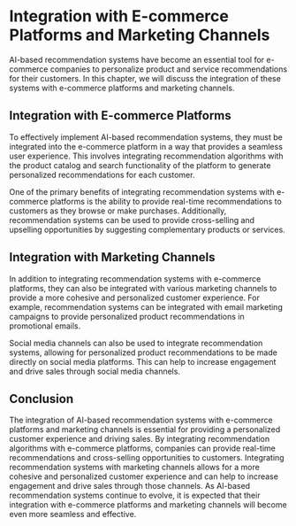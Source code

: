 Integration with E-commerce Platforms and Marketing Channels
===============================================================================================================

AI-based recommendation systems have become an essential tool for e-commerce companies to personalize product and service recommendations for their customers. In this chapter, we will discuss the integration of these systems with e-commerce platforms and marketing channels.

Integration with E-commerce Platforms
-------------------------------------

To effectively implement AI-based recommendation systems, they must be integrated into the e-commerce platform in a way that provides a seamless user experience. This involves integrating recommendation algorithms with the product catalog and search functionality of the platform to generate personalized recommendations for each customer.

One of the primary benefits of integrating recommendation systems with e-commerce platforms is the ability to provide real-time recommendations to customers as they browse or make purchases. Additionally, recommendation systems can be used to provide cross-selling and upselling opportunities by suggesting complementary products or services.

Integration with Marketing Channels
-----------------------------------

In addition to integrating recommendation systems with e-commerce platforms, they can also be integrated with various marketing channels to provide a more cohesive and personalized customer experience. For example, recommendation systems can be integrated with email marketing campaigns to provide personalized product recommendations in promotional emails.

Social media channels can also be used to integrate recommendation systems, allowing for personalized product recommendations to be made directly on social media platforms. This can help to increase engagement and drive sales through social media channels.

Conclusion
----------

The integration of AI-based recommendation systems with e-commerce platforms and marketing channels is essential for providing a personalized customer experience and driving sales. By integrating recommendation algorithms with e-commerce platforms, companies can provide real-time recommendations and cross-selling opportunities to customers. Integrating recommendation systems with marketing channels allows for a more cohesive and personalized customer experience and can help to increase engagement and drive sales through those channels. As AI-based recommendation systems continue to evolve, it is expected that their integration with e-commerce platforms and marketing channels will become even more seamless and effective.

